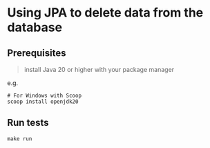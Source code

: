 # Using JPA to delete data from the database

## Prerequisites

> install Java 20 or higher with your package manager

e.g.

```shell
# For Windows with Scoop
scoop install openjdk20
```

## Run tests

```shell
make run
```
